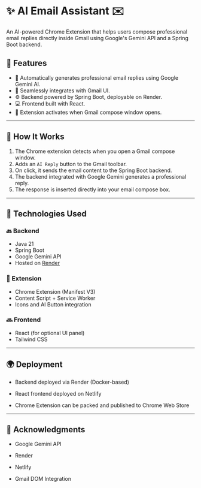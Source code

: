 # ✨ AI Email Assistant ✉️

An AI-powered Chrome Extension that helps users compose professional email replies directly inside Gmail using Google's Gemini API and a Spring Boot backend.

## 📌 Features

- 🧠 Automatically generates professional email replies using Google Gemini AI.
- 📩 Seamlessly integrates with Gmail UI.
- ⚙️ Backend powered by Spring Boot, deployable on Render.
- 💻 Frontend built with React.
- 🧩 Extension activates when Gmail compose window opens.

---

## 🚀 How It Works

1. The Chrome extension detects when you open a Gmail compose window.
2. Adds an `AI Reply` button to the Gmail toolbar.
3. On click, it sends the email content to the Spring Boot backend.
4. The backend integrated with Google Gemini generates a professional reply.
5. The response is inserted directly into your email compose box.

---

## 🔧 Technologies Used

### 🔙 Backend
- Java 21
- Spring Boot
- Google Gemini API
- Hosted on [Render](https://render.com)

 ### 🧩 Extension
- Chrome Extension (Manifest V3)
- Content Script + Service Worker
- Icons and AI Button integration

### 🔜 Frontend
- React (for optional UI panel)
- Tailwind CSS

---


## 🌍 Deployment
- Backend deployed via Render (Docker-based)

- React frontend deployed on Netlify

- Chrome Extension can be packed and published to Chrome Web Store

---


## 🙌 Acknowledgments
- Google Gemini API

- Render

- Netlify

- Gmail DOM Integration





